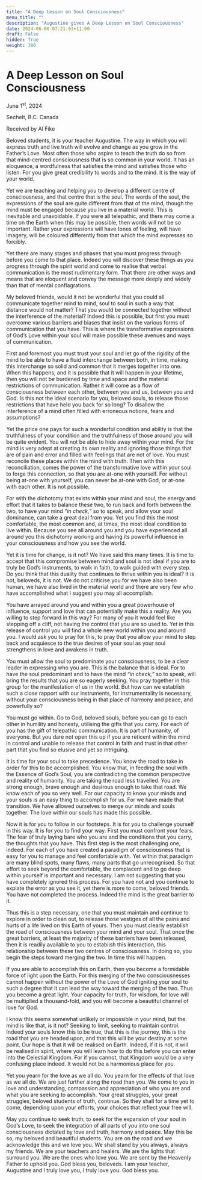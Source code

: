 ```yaml
---
title: "A Deep Lesson on Soul Consciousness"
menu_title: ""
description: "Augustine gives A Deep Lesson on Soul Consciousness"
date: 2024-06-06 07:21:03+11:00
draft: False
hidden: True
weight: 386
---
```

# A Deep Lesson on Soul Consciousness

June 1<sup>st</sup>, 2024

Sechelt, B.C. Canada

Received by Al Fike 


Beloved students, it is your teacher Augustine. The way in which you will express truth and live truth will evolve and change as you grow in the Father’s Love. Most often those who aspire to teach the truth do so from that mind-centred consciousness that is so common in your world. It has an eloquence, a wordfulness that satisfies the mind and satisfies those who listen. For you give great credibility to words and to the mind. It is the way of your world.

Yet we are teaching and helping you to develop a different centre of consciousness, and that centre that is the soul. The words of the soul, the expressions of the soul are quite different from that of the mind, though the mind must be engaged because you live in a material world. This is inevitable and unavoidable. If you were all telepathic, and there may come a time on the Earth when this may be possible, then words will not be so important. Rather your expressions will have tones of feeling, will have imagery, will be coloured differently from that which the mind expresses so forcibly.

Yet there are many stages and phases that you must progress through before you come to that place. Indeed you will discover these things as you progress through the spirit world and come to realise that verbal communication is the most rudimentary form. That there are other ways and means that are eloquent and convey the message more deeply and widely than that of mental conflagrations.

My beloved friends, would it not be wonderful that you could all communicate together mind to mind, soul to soul in such a way that distance would not matter? That you would be connected together without the interference of the material? Indeed this is possible, but first you must overcome various barriers and biases that insist on the various forms of communication that you have. This is where the transformative expressions of God’s Love within your soul will make possible these avenues and ways of communication.

First and foremost you must trust your soul and let go of the rigidity of the mind to be able to have a fluid interchange between both, in time, making this interchange so solid and common that it merges together into one. When this happens, and it is possible that it will happen in your lifetime, then you will not be burdened by time and space and the material restrictions of communication. Rather it will come as a flow of consciousness between each other, between you and us, between you and God. Is this not the ideal scenario for you, beloved souls, to release those restrictions that have held you back for so long? To disallow the interference of a mind often filled with erroneous notions, fears and assumptions?

Yet the price one pays for such a wonderful condition and ability is that the truthfulness of your condition and the truthfulness of those around you will be quite evident. You will not be able to hide away within your mind. For the mind is very adept at creating its own reality and ignoring those things that are of pain and error and filled with feelings that are not of love. You must reconcile these places within the mind with truth. Then with this reconciliation, comes the power of the transformative love within your soul to forge this connection, so that you are at-one with yourself. For without being at-one with yourself, you can never be at-one with God, or at-one with each other. It is not possible. 

For with the dichotomy that exists within your mind and soul, the energy and effort that it takes to balance these two, to run back and forth between the two, to have your mind *“in check,”* so to speak, and allow your soul dominance, can take a great deal from you. Yet you find this the most comfortable, the most common and, at times, the most ideal condition to live within. Because you see all around you and you have experienced all around you this dichotomy working and having its powerful influence in your consciousness and how you see the world. 

Yet it is time for change, is it not? We have said this many times. It is time to accept that this compromise between mind and soul is not ideal if you are to truly be God’s instruments, to walk in faith, to walk guided with every step. Do you think that this duality that continues to thrive within you is ideal? It is not, beloveds, it is not. We do not criticise you for we have also been human, we have also lived in the material world and there are very few who have accomplished what I suggest you may all accomplish. 

You have arrayed around you and within you a great powerhouse of influence, support and love that can potentially make this a reality. Are you willing to step forward in this way? For many of you it would feel like stepping off a cliff, not having the control that you are so used to. Yet in this release of control you will find a whole new world within you and around you. I would ask you to pray for this, to pray that you allow your mind to step back and acquiesce to the true desires of your soul as your soul strengthens in love and awakens in truth.

You must allow the soul to predominate your consciousness, to be a clear leader in expressing who you are. This is the balance that is ideal. For to have the soul predominant and to have the mind *“in check,”* so to speak, will bring the results that you are so eagerly seeking. You pray together in this group for the manifestation of us in the world. But how can we establish such a close rapport with our instruments, for instrumentality is necessary, without your consciousness being in that place of harmony and peace, and powerfully so?

You must go within. Go to God, beloved souls, before you can go to each other in humility and honesty, utilising the gifts that you carry. For each of you has the gift of telepathic communication. It is part of humanity, of everyone. But you dare not open this up if you are reticent within the mind in control and unable to release that control in faith and trust in that other part that you find so elusive and yet so intriguing.

It is time for your soul to take precedence. You know the road to take in order for this to be accomplished. You know that, in feeding the soul with the Essence of God’s Soul, you are contradicting the common perspective and reality of humanity. You are taking the road less travelled. You are strong enough, brave enough and desirous enough to take that road. We know each of you so very well. For our capacity to know your minds and your souls is an easy thing to accomplish for us. For we have made that transition. We have allowed ourselves to merge our minds and souls together. The love within our souls has made this possible.

Now it is for you to follow in our footsteps. It is for you to challenge yourself in this way. It is for you to find your way. First you must confront your fears. The fear of truly laying bare who you are and the conditions that you carry, the thoughts that you have. This first step is the most challenging one, indeed. For each of you have created a paradigm of consciousness that is easy for you to manage and feel comfortable with. Yet within that paradigm are many blind spots, many flaws, many parts that go unrecognised. So that effort to seek beyond the comfortable, the complacent and to go deep within yourself is important and necessary. I am not suggesting that you have completely ignored this process. For you have not and you continue to expiate the error as you see it, yet there is more to come, beloved friends. You have not completed the process. Indeed the mind is the great barrier to it. 

Thus this is a step necessary, one that you must maintain and continue to explore in order to clean out, to release those vestiges of all the pains and hurts of a life lived on this Earth of yours. Then you must clearly establish the road of consciousness between your mind and your soul. That once the great barriers, at least the majority of these barriers have been released, then it is readily available to you to establish this interaction, this relationship between these two centres of consciousness. In doing so, you begin the steps toward merging the two. In time this will happen.

If you are able to accomplish this on Earth, then you become a formidable force of light upon the Earth. For this merging of the two consciousnesses cannot happen without the power of the Love of God igniting your soul to such a degree that it can lead the way toward the merging of the two. Thus you become a great light. Your capacity for truth, for wisdom, for love will be multiplied a thousand-fold, and you will become a beautiful channel of love for God. 

I know this seems somewhat unlikely or impossible in your mind, but the mind is like that, is it not? Seeking to limit, seeking to maintain control. Indeed your souls know this to be true, that this is the journey, this is the road that you are headed upon, and that this will be your destiny at some point. Our hope is that it will be realised on Earth. Indeed, if it is not, it will be realised in spirit, where you will learn how to do this before you can enter into the Celestial Kingdom. For if you cannot, that Kingdom would be a very confusing place indeed. It would not be a harmonious place for you. 

Yet you yearn for the love as we all do. You yearn for the effects of that love as we all do. We are just further along the road than you. We come to you in love and understanding, compassion and appreciation of who you are and what you are seeking to accomplish. Your great struggles, your great struggles, beloved students of truth, continue. So they shall for a time yet to come, depending upon your efforts, your choices that reflect your free will.

May you continue to seek truth, to seek for the expansion of your soul in God’s Love, to seek the integration of all parts of you into one soul consciousness dictated by love and truth, harmony and peace. May this be so, my beloved and beautiful students. You are on the road and we acknowledge this and we love you. We shall stand by you always, always my friends. We are your teachers and healers. We are the lights that surround you. We are the ones who love you. We are sent by the Heavenly Father to uphold you. God bless you, beloveds. I am your teacher, Augustine and I truly love you, I truly love you. God bless you.